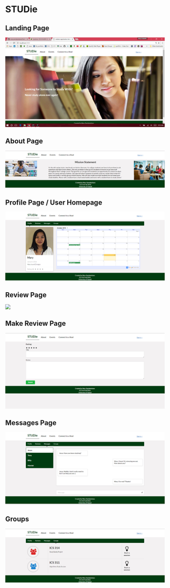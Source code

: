 # STUDie

## Landing Page

<img src="doc\landing-page.png">

## About Page

<img src="doc\about-page.png">

## Profile Page / User Homepage

<img src="doc\profile-page.png">

## Review Page

<img src="doc\review-page.png">

## Make Review Page

<img src="doc\make-review-page.png">

## Messages Page

<img src="doc\messages-page.png">

## Groups

<img src="doc\groups-page.png">
